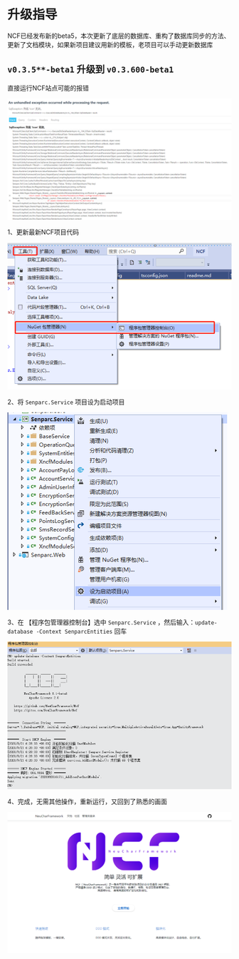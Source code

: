 # 升级指导

NCF已经发布新的beta5，本次更新了底层的数据库、重构了数据库同步的方法、更新了文档模块，如果新项目建议用新的模板，老项目可以手动更新数据库

## `v0.3.5**-beta1` 升级到 `v0.3.600-beta1`

直接运行NCF站点可能的报错

![Image text](./images/update/error_v506_to_v600.png)

1、更新最新NCF项目代码

![Image text](./images/update/error_v506_to_v600_solution_step1.png)

2、将 `Senparc.Service` 项目设为启动项目

![Image text](./images/update/error_v506_to_v600_solution_step2.png)

3、在 【程序包管理器控制台】选中 `Senparc.Service` ，然后输入：`update-database -Context SenparcEntities` 回车

![Image text](./images/update/error_v506_to_v600_solution_step3.png)

4、完成，无需其他操作，重新运行，又回到了熟悉的画面

![Image text](./images/update/ncf_home.png)
